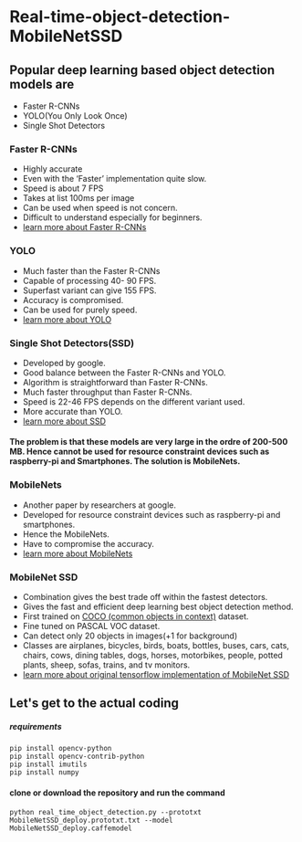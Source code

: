 # Real-time-object-detection-MobileNetSSD

## Popular deep learning based object detection models are
- Faster R-CNNs
- YOLO(You Only Look Once)
- Single Shot Detectors

### Faster R-CNNs
- Highly accurate 
- Even with the ‘Faster’ implementation quite slow.
- Speed is about  7 FPS
- Takes at list 100ms per image
- Can be used when speed is not concern.
- Difficult to understand especially for beginners.
- [learn more about Faster R-CNNs](https://arxiv.org/abs/1506.01497)

### YOLO
- Much faster than the Faster R-CNNs
- Capable of processing 40- 90 FPS.
- Superfast variant can give 155 FPS.
- Accuracy is compromised.
- Can be used for purely speed.
- [learn more about YOLO](https://arxiv.org/abs/1506.02640)

### Single Shot Detectors(SSD)
- Developed by google.
- Good balance between the Faster R-CNNs and YOLO.
- Algorithm is straightforward than Faster R-CNNs.
- Much faster throughput than Faster R-CNNs.
- Speed is 22-46 FPS depends on the different variant used.
- More accurate than YOLO.
- [learn more about SSD](https://arxiv.org/abs/1512.02325)

#### The problem is that these models are very large in the ordre of 200-500 MB. Hence cannot be used for resource constraint devices such as raspberry-pi and Smartphones. The solution is MobileNets.

### MobileNets
- Another paper by researchers at google.
- Developed for resource constraint devices such as raspberry-pi and smartphones.
- Hence the MobileNets.
- Have to compromise the accuracy.
- [learn more about MobileNets](https://arxiv.org/abs/1704.04861)

### MobileNet SSD
- Combination gives the best trade off within the fastest detectors.
- Gives the fast and efficient deep learning best object detection method.
- First trained on [COCO (common objects in context)](http://cocodataset.org/) dataset.
- Fine tuned on PASCAL VOC dataset.
- Can detect only 20 objects in images(+1 for background)
- Classes are airplanes, bicycles, birds, boats, bottles, buses, cars, cats, chairs, cows, dining tables, dogs, horses, motorbikes, people, potted plants, sheep, sofas, trains, and tv monitors.
- [learn more about original tensorflow implementation of MobileNet SSD](https://github.com/Zehaos/MobileNet)

## Let's get to the actual coding
##### requirements

```
pip install opencv-python
pip install opencv-contrib-python
pip install imutils
pip install numpy 
```

#### clone or download the repository and run the command 
`python real_time_object_detection.py --prototxt MobileNetSSD_deploy.prototxt.txt --model MobileNetSSD_deploy.caffemodel`






